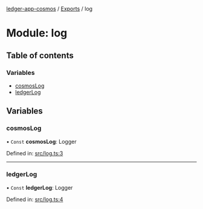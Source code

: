 [ledger-app-cosmos](../README.md) / [Exports](../modules.md) / log

# Module: log

## Table of contents

### Variables

- [cosmosLog](log.md#cosmoslog)
- [ledgerLog](log.md#ledgerlog)

## Variables

### cosmosLog

• `Const` **cosmosLog**: Logger

Defined in: [src/log.ts:3](https://github.com/dfinance/ledger/blob/452c093/src/log.ts#L3)

___

### ledgerLog

• `Const` **ledgerLog**: Logger

Defined in: [src/log.ts:4](https://github.com/dfinance/ledger/blob/452c093/src/log.ts#L4)
